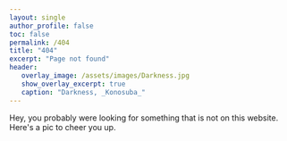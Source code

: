 ```yaml
---
layout: single
author_profile: false
toc: false
permalink: /404
title: "404"
excerpt: "Page not found"
header:
   overlay_image: /assets/images/Darkness.jpg
   show_overlay_excerpt: true
   caption: "Darkness, _Konosuba_"
---
```

Hey, you probably were looking for something that is not on this website. Here's a pic to cheer you up.